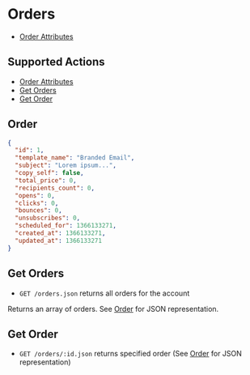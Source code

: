 # Orders

* [Order Attributes](#order)

## Supported Actions

* [Order Attributes](#order)
* [Get Orders](#get-orders)
* [Get Order](#get-order)

## Order

```json
{
  "id": 1,
  "template_name": "Branded Email",
  "subject": "Lorem ipsum...",
  "copy_self": false,
  "total_price": 0,
  "recipients_count": 0,
  "opens": 0,
  "clicks": 0,
  "bounces": 0,
  "unsubscribes": 0,
  "scheduled_for": 1366133271,
  "created_at": 1366133271,
  "updated_at": 1366133271
}
```

## Get Orders

* ```GET /orders.json``` returns all orders for the account

Returns an array of orders. See [Order](#order) for JSON representation.

## Get Order

* ```GET /orders/:id.json``` returns specified order (See [Order](#order) for JSON representation)


